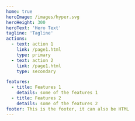 ```yaml
---
home: true
heroImage: /images/hyper.svg
heroHeight: 300
heroText: 'Hero Text'
tagline: 'Tagline'
actions:
  - text: action 1
    link: /page1.html
    type: primary
  - text: action 2
    link: /page1.html
    type: secondary

features:
  - title: Features 1
    details: some of the features 1
  - title: Features 2
    details: some of the features 2
footer: This is the footer, it can also be HTML
---
```

